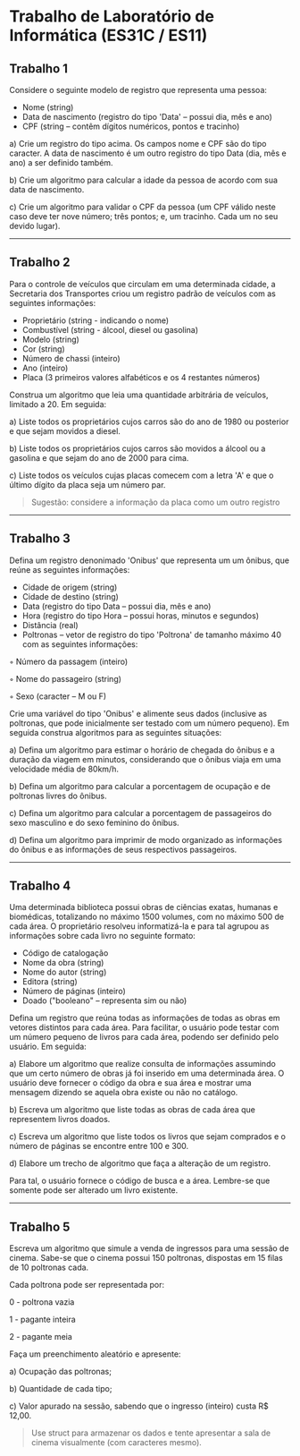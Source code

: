 # Trabalho de Laboratório de Informática (ES31C / ES11)

## Trabalho 1
Considere o seguinte modelo de registro que representa uma pessoa:

* Nome (string) 
* Data de nascimento (registro do tipo 'Data' – possui dia, mês e ano) 
* CPF (string – contêm dígitos numéricos, pontos e tracinho)

a) Crie um registro do tipo acima. Os campos nome e CPF são do tipo caracter. A data de nascimento é um outro registro do tipo Data (dia, mês e ano) a ser definido também.

b) Crie um algoritmo para calcular a idade da pessoa de acordo com sua data de nascimento.

c) Crie um algoritmo para validar o CPF da pessoa (um CPF válido neste caso deve ter nove número; três pontos; e, um tracinho. Cada um no seu devido lugar).

---

## Trabalho 2

Para o controle de veículos que circulam em uma determinada cidade, a Secretaria dos Transportes criou um registro padrão de veículos com as seguintes informações:

* Proprietário (string - indicando o nome) 
* Combustível (string - álcool, diesel ou gasolina) 
* Modelo (string) 
* Cor (string) 
* Número de chassi (inteiro) 
* Ano (inteiro) 
* Placa (3 primeiros valores alfabéticos e os 4 restantes números)

Construa um algoritmo que leia uma quantidade arbitrária de veículos, limitado a 20. Em seguida:

a) Liste todos os proprietários cujos carros são do ano de 1980 ou posterior e que sejam movidos a diesel.

b) Liste todos os proprietários cujos carros são movidos a álcool ou a gasolina e que sejam do ano de 2000 para cima.

c) Liste todos os veículos cujas placas comecem com a letra 'A' e que o último dígito da placa seja um número par.

> Sugestão: considere a informação da placa como um outro registro

---

## Trabalho 3

Defina um registro denonimado 'Onibus' que representa um um ônibus, que reúne as seguintes informações:

* Cidade de origem (string) 
* Cidade de destino (string) 
* Data (registro do tipo Data – possui dia, mês e ano) 
* Hora (registro do tipo Hora – possui horas, minutos e segundos) 
* Distância (real)
* Poltronas – vetor de registro do tipo 'Poltrona' de tamanho máximo 40 com as seguintes informações:

◦ Número da passagem (inteiro) 

◦ Nome do passageiro (string) 

◦ Sexo (caracter – M ou F)

Crie uma variável do tipo 'Onibus' e alimente seus dados (inclusive as poltronas, que pode inicialmente ser testado com um número pequeno). Em seguida construa algoritmos para as seguintes situações:

a) Defina um algoritmo para estimar o horário de chegada do ônibus e a duração da viagem em minutos, considerando que o ônibus viaja em uma velocidade média de 80km/h.

b) Defina um algoritmo para calcular a porcentagem de ocupação e de poltronas livres do ônibus.

c) Defina um algoritmo para calcular a porcentagem de passageiros do sexo masculino e do sexo feminino do ônibus.

d) Defina um algoritmo para imprimir de modo organizado as informações do ônibus e as informações de seus respectivos passageiros.

---

## Trabalho 4

Uma determinada biblioteca possui obras de ciências exatas, humanas e biomédicas, totalizando no máximo 1500 volumes, com no máximo 500 de cada área. O proprietário resolveu informatizá-la e para tal agrupou as informações sobre cada livro no seguinte formato:

* Código de catalogação
* Nome da obra (string) 
* Nome do autor (string) 
* Editora (string) 
* Número de páginas (inteiro) 
* Doado ("booleano" – representa sim ou não)

Defina um registro que reúna todas as informações de todas as obras em vetores distintos para cada área. Para facilitar, o usuário pode testar com um número pequeno de livros para cada área, podendo ser definido pelo usuário. Em seguida:

a) Elabore um algoritmo que realize consulta de informações assumindo que um certo número de obras já foi inserido em uma determinada área. O usuário deve fornecer o código da obra e sua área e mostrar uma mensagem dizendo se aquela obra existe ou não no catálogo.

b) Escreva um algoritmo que liste todas as obras de cada área que representem livros doados.

c) Escreva um algoritmo que liste todos os livros que sejam comprados e o número de páginas se encontre entre 100 e 300.

d) Elabore um trecho de algoritmo que faça a alteração de um registro.

Para tal, o usuário fornece o código de busca e a área. Lembre-se que somente pode ser alterado um livro existente.

---

## Trabalho 5

Escreva um algoritmo que simule a venda de ingressos para uma sessão de cinema. Sabe-se que o cinema possui 150 poltronas, dispostas em 15 filas de 10 poltronas cada.

Cada poltrona pode ser representada por:

0 - poltrona vazia

1 - pagante inteira

2 - pagante meia

Faça um preenchimento aleatório e apresente:

a) Ocupação das poltronas;

b) Quantidade de cada tipo;  

c) Valor apurado na sessão, sabendo que o ingresso (inteiro) custa R$ 12,00.

> Use struct para armazenar os dados e tente apresentar a sala de cinema visualmente (com caracteres mesmo).
